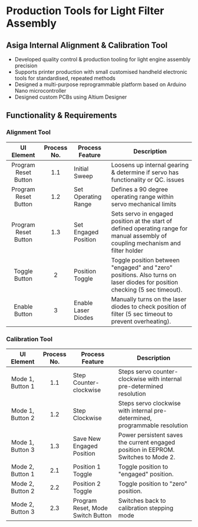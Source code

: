 # Production Tools for Light Filter Assembly

## Asiga Internal Alignment & Calibration Tool
- Developed quality control & production tooling for light engine assembly precision
- Supports printer production with small customised handheld electronic tools for standardised, repeated methods
- Designed a multi-purpose reprogrammable platform based on Arduino Nano microcontroller
- Designed custom PCBs using Altium Designer

## Functionality & Requirements
### Alignment Tool
|      UI Element      | Process No. | Process Feature      | Description                                                                                                                        |
| :------------------: | :---------: | -------------------- | ---------------------------------------------------------------------------------------------------------------------------------- |
| Program Reset Button |     1.1     | Initial Sweep        | Loosens up internal gearing & determine if servo has functionality or QC. issues                                                   |
| Program Reset Button |     1.2     | Set Operating Range  | Defines a 90 degree operating range within servo mechanical  limits                                                                |
| Program Reset Button |     1.3     | Set Engaged Position | Sets servo in engaged position at the start of defined operating range for manual assembly of coupling mechanism and filter holder |
|    Toggle Button     |      2      | Position Toggle      | Toggle position between "engaged" and "zero" positions. Also turns on laser diodes for position checking (5 sec timeout).          |
|    Enable Button     |      3      | Enable Laser Diodes  | Manually turns on the laser diodes to check position of filter (5 sec timeout to prevent overheating).                             |

### Calibration Tool
|    UI Element    | Process No. | Process Feature                   | Description                                                                        |
| :--------------: | :---------: | --------------------------------- | ---------------------------------------------------------------------------------- |
| Mode 1, Button 1 |     1.1     | Step Counter-clockwise            | Steps servo counter-clockwise with internal pre-determined resolution              |
| Mode 1, Button 2 |     1.2     | Step Clockwise                    | Steps servo clockwise with internal pre-determined, programmable resolution        |
| Mode 1, Button 3 |     1.3     | Save New Engaged Position         | Power persistent saves the current engaged position in EEPROM. Switches to Mode 2. |
| Mode 2, Button 1 |     2.1     | Position 1 Toggle                 | Toggle position to "engaged" position.                                             |
| Mode 2, Button 2 |     2.2     | Position 2 Toggle                 | Toggle position to "zero" position.                                                |
| Mode 2, Button 3 |     2.3     | Program Reset, Mode Switch Button | Switches back to calibration stepping mode                                         |